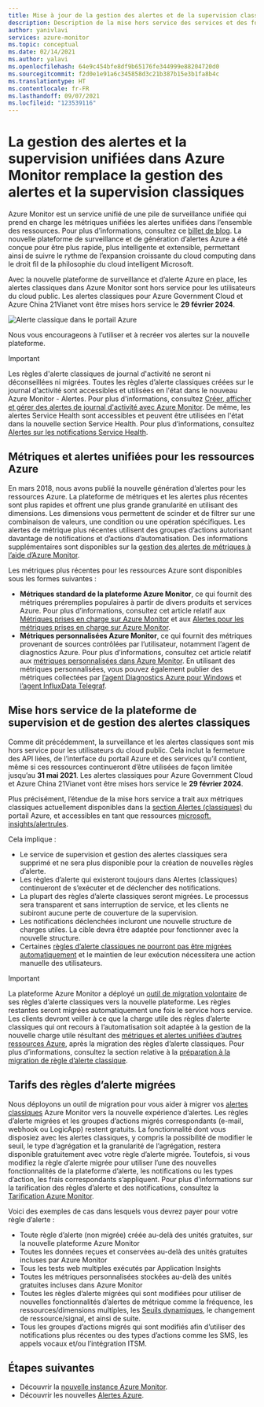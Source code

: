 ```yaml
---
title: Mise à jour de la gestion des alertes et de la supervision classiques dans Azure Monitor
description: Description de la mise hors service des services et des fonctionnalités de supervision classique, présentée précédemment dans le Portail Azure sous Alertes (classique).
author: yanivlavi
services: azure-monitor
ms.topic: conceptual
ms.date: 02/14/2021
ms.author: yalavi
ms.openlocfilehash: 64e9c454bfe8df9b65176fe344999e88204720d0
ms.sourcegitcommit: f2d0e1e91a6c345858d3c21b387b15e3b1fa8b4c
ms.translationtype: HT
ms.contentlocale: fr-FR
ms.lasthandoff: 09/07/2021
ms.locfileid: "123539116"
---
```

# <a name="unified-alerting--monitoring-in-azure-monitor-replaces-classic-alerting--monitoring"></a>La gestion des alertes et la supervision unifiées dans Azure Monitor remplace la gestion des alertes et la supervision classiques

Azure Monitor est un service unifié de une pile de surveillance unifiée qui prend en charge les métriques unifiées les alertes unifiées dans l’ensemble des ressources. Pour plus d’informations, consultez ce [billet de blog](https://azure.microsoft.com/blog/new-full-stack-monitoring-capabilities-in-azure-monitor/). La nouvelle plateforme de surveillance et de génération d’alertes Azure a été conçue pour être plus rapide, plus intelligente et extensible, permettant ainsi de suivre le rythme de l’expansion croissante du cloud computing dans le droit fil de la philosophie du cloud intelligent Microsoft.

Avec la nouvelle plateforme de surveillance et d’alerte Azure en place, les alertes classiques dans Azure Monitor sont hors service pour les utilisateurs du cloud public. Les alertes classiques pour Azure Government Cloud et Azure China 21Vianet vont être mises hors service le **29 février 2024**.

 ![Alerte classique dans le portail Azure](media/monitoring-classic-retirement/monitor-alert-screen2.png) 

Nous vous encourageons à l’utiliser et à recréer vos alertes sur la nouvelle plateforme.

> [!IMPORTANT]
> Les règles d'alerte classiques de journal d'activité ne seront ni déconseillées ni migrées. Toutes les règles d’alerte classiques créées sur le journal d’activité sont accessibles et utilisées en l'état dans le nouveau Azure Monitor - Alertes. Pour plus d'informations, consultez [Créer, afficher et gérer des alertes de journal d'activité avec Azure Monitor](./alerts-activity-log.md). De même, les alertes Service Health sont accessibles et peuvent être utilisées en l'état dans la nouvelle section Service Health. Pour plus d’informations, consultez [Alertes sur les notifications Service Health](../../service-health/alerts-activity-log-service-notifications-portal.md).

## <a name="unified-metrics-and-alerts-for-azure-resources"></a>Métriques et alertes unifiées pour les ressources Azure

En mars 2018, nous avons publié la nouvelle génération d’alertes pour les ressources Azure. La plateforme de métriques et les alertes plus récentes sont plus rapides et offrent une plus grande granularité en utilisant des dimensions. Les dimensions vous permettent de scinder et de filtrer sur une combinaison de valeurs, une condition ou une opération spécifiques. Les alertes de métrique plus récentes utilisent des groupes d’actions autorisant davantage de notifications et d’actions d’automatisation. Des informations supplémentaires sont disponibles sur la [gestion des alertes de métriques à l’aide d’Azure Monitor](./alerts-metric.md).

Les métriques plus récentes pour les ressources Azure sont disponibles sous les formes suivantes :

- **Métriques standard de la plateforme Azure Monitor**, ce qui fournit des métriques préremplies populaires à partir de divers produits et services Azure. Pour plus d’informations, consultez cet article relatif aux [Métriques prises en charge sur Azure Monitor](./alerts-metric-near-real-time.md#metrics-and-dimensions-supported) et aux [Alertes pour les métriques prises en charge sur Azure Monitor](./alerts-metric-overview.md#supported-resource-types-for-metric-alerts).
- **Métriques personnalisées Azure Monitor**, ce qui fournit des métriques provenant de sources contrôlées par l’utilisateur, notamment l’agent de diagnostics Azure. Pour plus d’informations, consultez cet article relatif aux [métriques personnalisées dans Azure Monitor](../essentials/metrics-custom-overview.md). En utilisant des métriques personnalisées, vous pouvez également publier des métriques collectées par [l’agent Diagnostics Azure pour Windows](../essentials/collect-custom-metrics-guestos-resource-manager-vm.md) et [l’agent InfluxData Telegraf](../essentials/collect-custom-metrics-linux-telegraf.md).

## <a name="retirement-of-classic-monitoring-and-alerting-platform"></a>Mise hors service de la plateforme de supervision et de gestion des alertes classiques

Comme dit précédemment, la surveillance et les alertes classiques sont mis hors service pour les utilisateurs du cloud public. Cela inclut la fermeture des API liées, de l’interface du portail Azure et des services qu’il contient, même si ces ressources continueront d’être utilisées de façon limitée jusqu’au **31 mai 2021**. Les alertes classiques pour Azure Government Cloud et Azure China 21Vianet vont être mises hors service le **29 février 2024**.

Plus précisément, l’étendue de la mise hors service a trait aux métriques classiques actuellement disponibles dans la [section Alertes (classiques)](./alerts-classic.overview.md) du portail Azure, et accessibles en tant que ressources [microsoft. insights/alertrules](/rest/api/monitor/alertrules).

Cela implique :

- Le service de supervision et gestion des alertes classiques sera supprimé et ne sera plus disponible pour la création de nouvelles règles d’alerte.
- Les règles d’alerte qui existeront toujours dans Alertes (classiques) continueront de s’exécuter et de déclencher des notifications.
- La plupart des règles d’alerte classiques seront migrées. Le processus sera transparent et sans interruption de service, et les clients ne subiront aucune perte de couverture de la supervision.
- Les notifications déclenchées incluront une nouvelle structure de charges utiles. La cible devra être adaptée pour fonctionner avec la nouvelle structure.
- Certaines [règles d’alerte classiques ne pourront pas être migrées automatiquement](alerts-understand-migration.md#manually-migrating-classic-alerts-to-newer-alerts) et le maintien de leur exécution nécessitera une action manuelle des utilisateurs.

> [!IMPORTANT]
> La plateforme Azure Monitor a déployé un [outil de migration volontaire](alerts-using-migration-tool.md) de ses règles d’alerte classiques vers la nouvelle plateforme. Les règles restantes seront migrées automatiquement une fois le service hors service. Les clients devront veiller à ce que la charge utile des règles d’alerte classiques qui ont recours à l’automatisation soit adaptée à la gestion de la nouvelle charge utile résultant des [métriques et alertes unifiées d’autres ressources Azure](#unified-metrics-and-alerts-for-azure-resources), après la migration des règles d’alerte classiques. Pour plus d’informations, consultez la section relative à la [préparation à la migration de règle d’alerte classique](alerts-prepare-migration.md).

## <a name="pricing-for-migrated-alert-rules"></a>Tarifs des règles d’alerte migrées

Nous déployons un outil de migration pour vous aider à migrer vos [alertes classiques](./alerts-classic.overview.md) Azure Monitor vers la nouvelle expérience d’alertes. Les règles d’alerte migrées et les groupes d’actions migrés correspondants (e-mail, webhook ou LogicApp) restent gratuits. La fonctionnalité dont vous disposiez avec les alertes classiques, y compris la possibilité de modifier le seuil, le type d’agrégation et la granularité de l’agrégation, restera disponible gratuitement avec votre règle d’alerte migrée. Toutefois, si vous modifiez la règle d’alerte migrée pour utiliser l’une des nouvelles fonctionnalités de la plateforme d’alerte, les notifications ou les types d’action, les frais correspondants s’appliquent. Pour plus d’informations sur la tarification des règles d’alerte et des notifications, consultez la [Tarification Azure Monitor](https://azure.microsoft.com/pricing/details/monitor/).

Voici des exemples de cas dans lesquels vous devrez payer pour votre règle d’alerte :

- Toute règle d’alerte (non migrée) créée au-delà des unités gratuites, sur la nouvelle plateforme Azure Monitor
- Toutes les données reçues et conservées au-delà des unités gratuites incluses par Azure Monitor
- Tous les tests web multiples exécutés par Application Insights
- Toutes les métriques personnalisées stockées au-delà des unités gratuites incluses dans Azure Monitor
- Toutes les règles d’alerte migrées qui sont modifiées pour utiliser de nouvelles fonctionnalités d’alertes de métrique comme la fréquence, les ressources/dimensions multiples, les [Seuils dynamiques](../alerts/alerts-dynamic-thresholds.md), le changement de ressource/signal, et ainsi de suite.
- Tous les groupes d’actions migrés qui sont modifiés afin d’utiliser des notifications plus récentes ou des types d’actions comme les SMS, les appels vocaux et/ou l’intégration ITSM.

## <a name="next-steps"></a>Étapes suivantes

* Découvrir la [nouvelle instance Azure Monitor](../overview.md).
* Découvrir les nouvelles [Alertes Azure](./alerts-overview.md).
